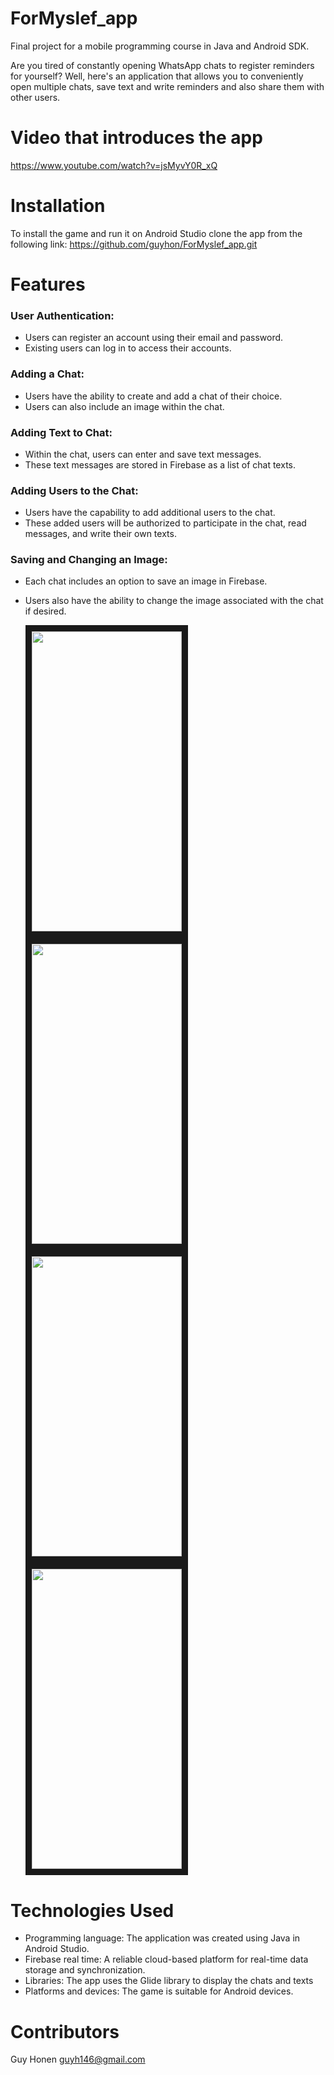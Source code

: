 # ForMyslef_app
Final project for a mobile programming course in Java and Android SDK.

Are you tired of constantly opening WhatsApp chats to register reminders for yourself? 
Well, here's an application that allows you to conveniently open multiple chats, save text and write reminders 
and also share them with other users.


# Video that introduces the app
 https://www.youtube.com/watch?v=jsMyvY0R_xQ
  

# Installation
  To install the game and run it on Android Studio clone the app from the following link:
  https://github.com/guyhon/ForMyslef_app.git

# Features
### User Authentication:

* Users can register an account using their email and password.
* Existing users can log in to access their accounts.

### Adding a Chat:

* Users have the ability to create and add a chat of their choice.
* Users can also include an image within the chat.

### Adding Text to Chat:

* Within the chat, users can enter and save text messages.
* These text messages are stored in Firebase as a list of chat texts.

### Adding Users to the Chat:

* Users have the capability to add additional users to the chat.
* These added users will be authorized to participate in the chat, read messages, and write their own texts.

### Saving and Changing an Image:

* Each chat includes an option to save an image in Firebase.
* Users also have the ability to change the image associated with the chat if desired.

  
  <img src=https://github.com/guyhon/ForMyslef_app/assets/74957640/b4526c95-9e88-4db2-958d-66e831dc4a60
  width="240" height="480" border="10" />
  </a>
  <img src=https://github.com/guyhon/ForMyslef_app/assets/74957640/52f5508d-aaa3-43a9-8e81-1a3d9fa8d874
  width="240" height="480" border="10" />
  </a>
  <img src=https://github.com/guyhon/ForMyslef_app/assets/74957640/342bac53-9abb-4914-832f-0d23242fefa5
  width="240" height="480" border="10" />
  </a>
  <img src=https://github.com/guyhon/ForMyslef_app/assets/74957640/6b523fd7-0b01-48ea-b533-0da5f3746aec
  width="240" height="480" border="10" />
  </a>

# Technologies Used
  * Programming language: The application was created using Java in Android Studio.
  * Firebase real time: A reliable cloud-based platform for real-time data storage and synchronization.
  * Libraries: The app uses the Glide library to display the chats and texts
  * Platforms and devices: The game is suitable for Android devices.

# Contributors
  Guy Honen guyh146@gmail.com
